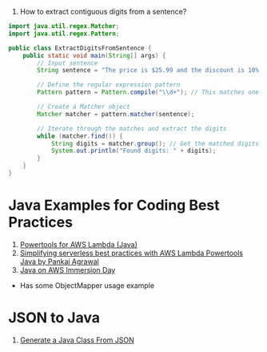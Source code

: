 
1. How to extract contiguous digits from a sentence?

```java
import java.util.regex.Matcher;
import java.util.regex.Pattern;

public class ExtractDigitsFromSentence {
    public static void main(String[] args) {
        // Input sentence
        String sentence = "The price is $25.99 and the discount is 10%.";

        // Define the regular expression pattern
        Pattern pattern = Pattern.compile("\\d+"); // This matches one or more digits

        // Create a Matcher object
        Matcher matcher = pattern.matcher(sentence);

        // Iterate through the matches and extract the digits
        while (matcher.find()) {
            String digits = matcher.group(); // Get the matched digits as a string
            System.out.println("Found digits: " + digits);
        }
    }
}
```

# Java Examples for Coding Best Practices

1. [Powertools for AWS Lambda (Java)](https://github.com/aws-powertools/powertools-lambda-java/tree/main)
1. [Simplifying serverless best practices with AWS Lambda Powertools Java by Pankaj Agrawal](https://aws.amazon.com/blogs/opensource/simplifying-serverless-best-practices-with-aws-lambda-powertools-java/)
1. [Java on AWS Immersion Day](https://github.com/aws-samples/java-on-aws/tree/main)
- Has some ObjectMapper usage example

# JSON to Java

1. [Generate a Java Class From JSON](https://www.baeldung.com/java-generate-class-from-json)
